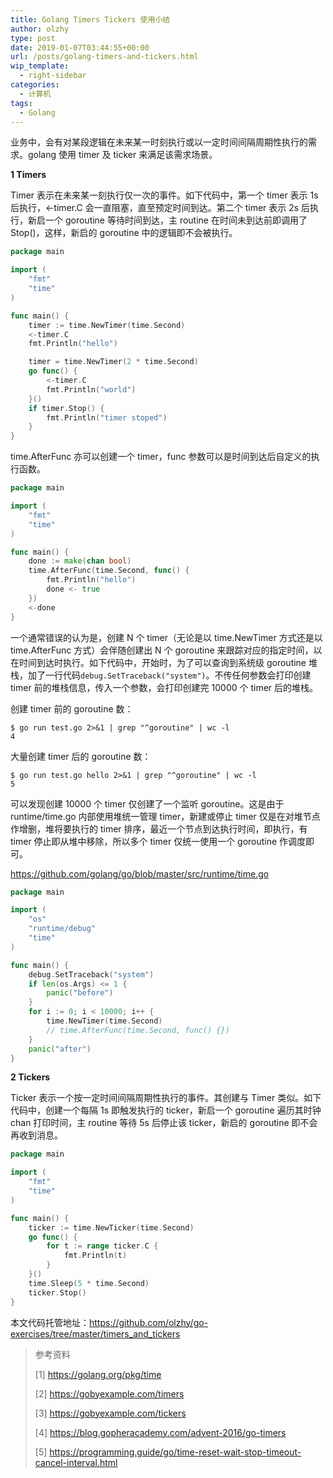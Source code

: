 ```yaml
---
title: Golang Timers Tickers 使用小结
author: olzhy
type: post
date: 2019-01-07T03:44:55+00:00
url: /posts/golang-timers-and-tickers.html
wip_template:
  - right-sidebar
categories:
  - 计算机
tags:
  - Golang
---
```


业务中，会有对某段逻辑在未来某一时刻执行或以一定时间间隔周期性执行的需求。golang 使用 timer 及 ticker 来满足该需求场景。

**1 Timers**

Timer 表示在未来某一刻执行仅一次的事件。如下代码中，第一个 timer 表示 1s 后执行，<-timer.C 会一直阻塞，直至预定时间到达。第二个 timer 表示 2s 后执行，新启一个 goroutine 等待时间到达，主 routine 在时间未到达前即调用了 Stop()，这样，新启的 goroutine 中的逻辑即不会被执行。

```go
package main

import (
    "fmt"
    "time"
)

func main() {
    timer := time.NewTimer(time.Second)
    <-timer.C
    fmt.Println("hello")

    timer = time.NewTimer(2 * time.Second)
    go func() {
        <-timer.C
        fmt.Println("world")
    }()
    if timer.Stop() {
        fmt.Println("timer stoped")
    }
}
```

time.AfterFunc 亦可以创建一个 timer，func 参数可以是时间到达后自定义的执行函数。

```go
package main

import (
    "fmt"
    "time"
)

func main() {
    done := make(chan bool)
    time.AfterFunc(time.Second, func() {
        fmt.Println("hello")
        done <- true
    })
    <-done
}
```

一个通常错误的认为是，创建 N 个 timer（无论是以 time.NewTimer 方式还是以 time.AfterFunc 方式）会伴随创建出 N 个 goroutine 来跟踪对应的指定时间，以在时间到达时执行。如下代码中，开始时，为了可以查询到系统级 goroutine 堆栈，加了一行代码`debug.SetTraceback("system")`。不传任何参数会打印创建 timer 前的堆栈信息，传入一个参数，会打印创建完 10000 个 timer 后的堆栈。

创建 timer 前的 goroutine 数：

```
$ go run test.go 2>&1 | grep "^goroutine" | wc -l
4
```

大量创建 timer 后的 goroutine 数：

```
$ go run test.go hello 2>&1 | grep "^goroutine" | wc -l
5
```

可以发现创建 10000 个 timer 仅创建了一个监听 goroutine。这是由于 runtime/time.go 内部使用堆统一管理 timer，新建或停止 timer 仅是在对堆节点作增删，堆将要执行的 timer 排序，最近一个节点到达执行时间，即执行，有 timer 停止即从堆中移除，所以多个 timer 仅统一使用一个 goroutine 作调度即可。

<a href="https://github.com/golang/go/blob/master/src/runtime/time.go" target="blank">https://github.com/golang/go/blob/master/src/runtime/time.go</a>

```go
package main

import (
    "os"
    "runtime/debug"
    "time"
)

func main() {
    debug.SetTraceback("system")
    if len(os.Args) <= 1 {
        panic("before")
    }
    for i := 0; i < 10000; i++ {
        time.NewTimer(time.Second)
        // time.AfterFunc(time.Second, func() {})
    }
    panic("after")
}
```

**2 Tickers**

Ticker 表示一个按一定时间间隔周期性执行的事件。其创建与 Timer 类似。如下代码中，创建一个每隔 1s 即触发执行的 ticker，新启一个 goroutine 遍历其时钟 chan 打印时间，主 routine 等待 5s 后停止该 ticker，新启的 goroutine 即不会再收到消息。

```go
package main

import (
    "fmt"
    "time"
)

func main() {
    ticker := time.NewTicker(time.Second)
    go func() {
        for t := range ticker.C {
            fmt.Println(t)
        }
    }()
    time.Sleep(5 * time.Second)
    ticker.Stop()
}
```

本文代码托管地址：<a href="https://github.com/olzhy/go-exercises/tree/master/timers_and_tickers" target="blank">https://github.com/olzhy/go-exercises/tree/master/timers_and_tickers</a>

> 参考资料
>
> [1]&nbsp;<a href="https://golang.org/pkg/time" target="blank">https://golang.org/pkg/time</a>
>
> [2]&nbsp;<a href="https://gobyexample.com/timers" target="blank">https://gobyexample.com/timers</a>
>
> [3]&nbsp;<a href="https://gobyexample.com/tickers" target="blank">https://gobyexample.com/tickers</a>
>
> [4]&nbsp;<a href="https://blog.gopheracademy.com/advent-2016/go-timers" target="blank">https://blog.gopheracademy.com/advent-2016/go-timers</a>
>
> [5]&nbsp;<a href="https://programming.guide/go/time-reset-wait-stop-timeout-cancel-interval.html" target="blank">https://programming.guide/go/time-reset-wait-stop-timeout-cancel-interval.html</a>
